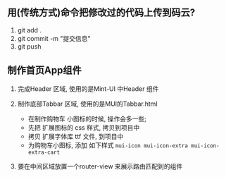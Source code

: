 ## 用(传统方式)命令把修改过的代码上传到码云?
1. git add .
2. git commit -m "提交信息"
3. git push

## 制作首页App组件
1. 完成Header 区域, 使用的是Mint-UI 中Header 组件
2. 制作底部Tabbar 区域, 使用的是MUI的Tabbar.html
    + 在制作购物车 小图标的时候, 操作会多一些;
    + 先把 扩展图标的 css 样式, 拷贝到项目中
    + 拷贝 扩展字体库 ttf 文件, 到项目中
    + 为购物车小图标, 添加 如下样式 `mui-icon mui-icon-extra mui-icon-extra-cart`
    
3. 要在中间区域放置一个router-view 来展示路由匹配到的组件

